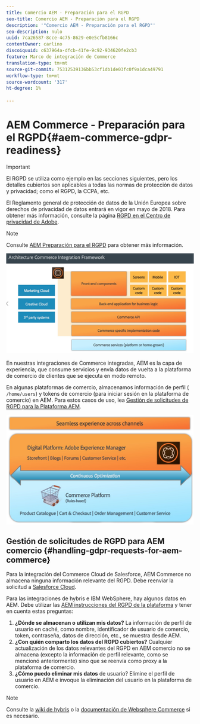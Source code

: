 ```yaml
---
title: Comercio AEM - Preparación para el RGPD
seo-title: Comercio AEM - Preparación para el RGPD
description: '"Comercio AEM - Preparación para el RGPD"'
seo-description: nulo
uuid: 7ca26587-8cce-4c75-8629-e0e5cfb8166c
contentOwner: carlino
discoiquuid: c637964a-dfcb-41fe-9c92-934620fe2cb3
feature: Marco de integración de Commerce
translation-type: tm+mt
source-git-commit: 75312539136bb53cf1db1de03fc0f9a1dca49791
workflow-type: tm+mt
source-wordcount: '317'
ht-degree: 1%

---
```



# AEM Commerce - Preparación para el RGPD{#aem-commerce-gdpr-readiness}

>[!IMPORTANT]
>
>El RGPD se utiliza como ejemplo en las secciones siguientes, pero los detalles cubiertos son aplicables a todas las normas de protección de datos y privacidad; como el RGPD, la CCPA, etc.

El Reglamento general de protección de datos de la Unión Europea sobre derechos de privacidad de datos entrará en vigor en mayo de 2018. Para obtener más información, consulte la página [RGPD en el Centro de privacidad de Adobe](https://www.adobe.com/privacy/general-data-protection-regulation.html).

>[!NOTE]
>
>Consulte [AEM Preparación para el RGPD](/help/managing/data-protection-and-privacy.md) para obtener más información.

![screen_shot_2018-03-22at11606](assets/screen_shot_2018-03-22at111606.jpg)

En nuestras integraciones de Commerce integradas, AEM es la capa de experiencia, que consume servicios y envía datos de vuelta a la plataforma de comercio de clientes que se ejecuta en modo remoto.

En algunas plataformas de comercio, almacenamos información de perfil ( `/home/users`) y tokens de comercio (para iniciar sesión en la plataforma de comercio) en AEM. Para estos casos de uso, lea [Gestión de solicitudes de RGPD para la Plataforma AEM](/help/sites-administering/handling-gdpr-requests-for-aem-platform.md).

![screen_shot_2018-03-22at11621](assets/screen_shot_2018-03-22at111621.jpg)

## Gestión de solicitudes de RGPD para AEM comercio {#handling-gdpr-requests-for-aem-commerce}

Para la integración del Commerce Cloud de Salesforce, AEM Commerce no almacena ninguna información relevante del RGPD. Debe reenviar la solicitud a [Salesforce Cloud](https://documentation.demandware.com/).

Para las integraciones de hybris e IBM WebSphere, hay algunos datos en AEM. Debe utilizar las [AEM instrucciones del RGPD de la plataforma](/help/sites-administering/handling-gdpr-requests-for-aem-platform.md) y tener en cuenta estas preguntas:

1. **¿Dónde se almacenan o utilizan mis datos?** La información de perfil de usuario en caché, como nombre, identificador de usuario de comercio, token, contraseña, datos de dirección, etc., se muestra desde AEM.
1. **¿Con quién comparto los datos del RGPD cubiertos?** Cualquier actualización de los datos relevantes del RGPD en AEM comercio no se almacena (excepto la información de perfil relevante, como se mencionó anteriormente) sino que se reenvía como proxy a la plataforma de comercio.
1. **¿Cómo puedo eliminar mis datos** de usuario? Elimine el perfil de usuario en AEM e invoque la eliminación del usuario en la plataforma de comercio.

>[!NOTE]
>
>Consulte la [wiki de hybris](https://wiki.hybris.com/) o la [documentación de Websphere Commerce](https://www-01.ibm.com/support/docview.wss?uid=swg27036450) si es necesario.


